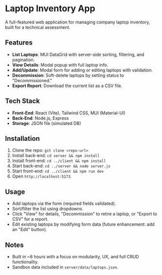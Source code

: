 # Laptop Inventory App
A full-featured web application for managing company laptop inventory, built for a technical assessment.

## Features
- **List Laptops**: MUI DataGrid with server-side sorting, filtering, and pagination.
- **View Details**: Modal popup with full laptop info.
- **Add/Update**: Modal form for adding or editing laptops with validation.
- **Decommission**: Soft-delete laptops by setting status to "Decommissioned."
- **Export Report**: Download the current list as a CSV file.

## Tech Stack
- **Front-End**: React (Vite), Tailwind CSS, MUI (Material-UI)
- **Back-End**: Node.js, Express
- **Storage**: JSON file (simulated DB)

## Installation
1. Clone the repo: `git clone <repo-url>`
2. Install back-end: `cd server && npm install`
3. Install front-end: `cd ../client && npm install`
4. Start back-end: `cd ../server && node server.js`
5. Start front-end: `cd ../client && npm run dev`
6. Open `http://localhost:5173`.

## Usage
- Add laptops via the form (required fields validated).
- Sort/filter the list using dropdowns.
- Click "View" for details, "Decommission" to retire a laptop, or "Export to CSV" for a report.
- Edit existing laptops by modifying form data (future enhancement: add an "Edit" button).

## Notes
- Built in ~8 hours with a focus on modularity, UX, and full CRUD functionality.
- Sandbox data included in `server/data/laptops.json`.